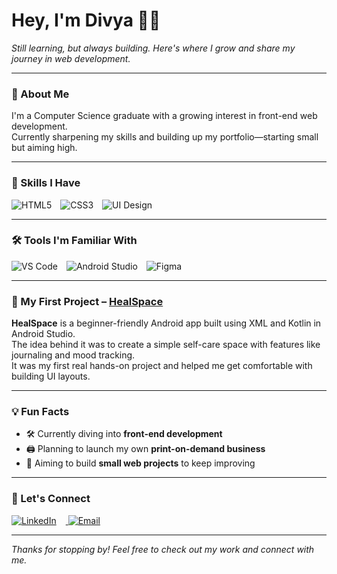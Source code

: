 # Hey, I'm Divya 👩‍💻

_Still learning, but always building. Here's where I grow and share my journey in web development._

---

### 🌱 About Me

I'm a Computer Science graduate with a growing interest in front-end web development.  
Currently sharpening my skills and building up my portfolio—starting small but aiming high.

---

### 🧠 Skills I Have

<p>
  <img src="https://img.icons8.com/color/48/html-5--v1.png" alt="HTML5" style="margin-right:10px;" />
  <img src="https://img.icons8.com/color/48/css3.png" alt="CSS3" style="margin-right:10px;" />
  <img src="https://img.icons8.com/ios-filled/50/design.png" alt="UI Design" />
</p>

---

### 🛠️ Tools I'm Familiar With

<p>
  <img src="https://img.icons8.com/color/48/visual-studio-code-2019.png" alt="VS Code" style="margin-right:10px;" />
  <img src="https://img.icons8.com/color/48/android-studio--v2.png" alt="Android Studio" style="margin-right:10px;" />
  <img src="https://img.icons8.com/color/48/figma--v1.png" alt="Figma" />
</p>

---

### 📂 My First Project – [HealSpace](https://github.com/divya-dev24/HealSpace)

**HealSpace** is a beginner-friendly Android app built using XML and Kotlin in Android Studio.  
The idea behind it was to create a simple self-care space with features like journaling and mood tracking.  
It was my first real hands-on project and helped me get comfortable with building UI layouts.

---

### 💡 Fun Facts

- 🛠️ Currently diving into **front-end development**  
- 🖨️ Planning to launch my own **print-on-demand business**  
- 🌱 Aiming to build **small web projects** to keep improving

---

### 🤝 Let's Connect

<p align="left">
  <a href="https://www.linkedin.com/in/divya-r-593678253" target="_blank">
    <img src="https://img.icons8.com/color/48/linkedin.png" alt="LinkedIn" style="margin-right:15px;" />
  </a>
  <a href="mailto:divya24ioi@gmail.com" target="_blank">
    <img src="https://img.icons8.com/color/48/mail.png" alt="Email" />
  </a>
</p>

---

_Thanks for stopping by! Feel free to check out my work and connect with me._  
